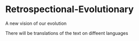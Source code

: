 # Retrospectional-Evolutionary
A new vision of our evolution

There will be translations of the text on diffeent languages
